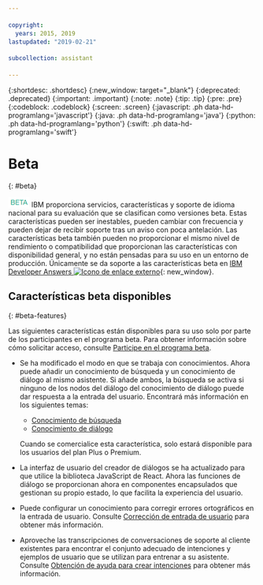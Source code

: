 ```yaml
---

copyright:
  years: 2015, 2019
lastupdated: "2019-02-21"

subcollection: assistant

---
```


{:shortdesc: .shortdesc}
{:new_window: target="_blank"}
{:deprecated: .deprecated}
{:important: .important}
{:note: .note}
{:tip: .tip}
{:pre: .pre}
{:codeblock: .codeblock}
{:screen: .screen}
{:javascript: .ph data-hd-programlang='javascript'}
{:java: .ph data-hd-programlang='java'}
{:python: .ph data-hd-programlang='python'}
{:swift: .ph data-hd-programlang='swift'}

# Beta
{: #beta}

![Beta](images/beta.png) IBM proporciona servicios, características y soporte de idioma nacional para su evaluación que se clasifican como versiones beta. Estas características pueden ser inestables, pueden cambiar con frecuencia y pueden dejar de recibir soporte tras un aviso con poca antelación. Las características beta también pueden no proporcionar el mismo nivel de rendimiento o compatibilidad que proporcionan las características con disponibilidad general, y no están pensadas para su uso en un entorno de producción. Únicamente se da soporte a las características beta en [IBM Developer Answers ![Icono de enlace externo](../../icons/launch-glyph.svg "Icono de enlace externo")](https://developer.ibm.com/answers/topics/watson-assistant/){: new_window}.

## Características beta disponibles
{: #beta-features}

Las siguientes características están disponibles para su uso solo por parte de los participantes en el programa beta. Para obtener información sobre cómo solicitar acceso, consulte [Participe en el programa beta](/docs/services/assistant?topic=assistant-feedback#feedback-beta).

- Se ha modificado el modo en que se trabaja con conocimientos. Ahora puede añadir un conocimiento de búsqueda y un conocimiento de diálogo al mismo asistente. Si añade ambos, la búsqueda se activa si ninguno de los nodos del diálogo del conocimiento de diálogo puede dar respuesta a la entrada del usuario. Encontrará más información en los siguientes temas:

  - [Conocimiento de búsqueda](/docs/services/assistant?topic=assistant-skill-search-add)
  - [Conocimiento de diálogo](/docs/services/assistant?topic=assistant-beta-skill-dialog-add)

  Cuando se comercialice esta característica, solo estará disponible para los usuarios del plan Plus o Premium.

- La interfaz de usuario del creador de diálogos se ha actualizado para que utilice la biblioteca JavaScript de React. Ahora las funciones de diálogo se proporcionan ahora en componentes encapsulados que gestionan su propio estado, lo que facilita la experiencia del usuario.

- Puede configurar un conocimiento para corregir errores ortográficos en la entrada de usuario. Consulte [Corrección de entrada de usuario](/docs/services/assistant?topic=assistant-beta-spell-check) para obtener más información.

- Aproveche las transcripciones de conversaciones de soporte al cliente existentes para encontrar el conjunto adecuado de intenciones y ejemplos de usuario que se utilizan para entrenar a su asistente. Consulte [Obtención de ayuda para crear intenciones](/docs/services/assistant?topic=assistant-beta-intent-recommendations) para obtener más información.
